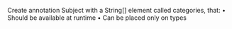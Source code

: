 Create annotation Subject with a String[] element called categories, that: 
    • Should be available at runtime
    • Can be placed only on types

